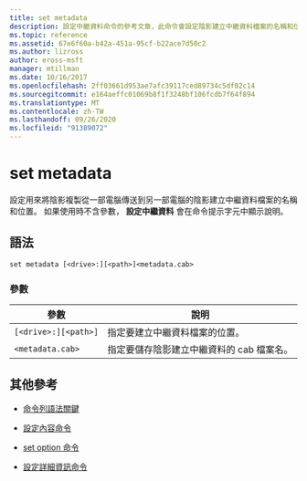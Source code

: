 ```yaml
---
title: set metadata
description: 設定中繼資料命令的參考文章，此命令會設定陰影建立中繼資料檔案的名稱和位置，以用來將陰影複製從一部電腦傳送到另一部電腦。
ms.topic: reference
ms.assetid: 67e6f60a-b42a-451a-95cf-b22ace7d50c2
ms.author: lizross
author: eross-msft
manager: mtillman
ms.date: 10/16/2017
ms.openlocfilehash: 2ff03661d953ae7afc39117ced89734c5df02c14
ms.sourcegitcommit: e164aeffc01069b8f1f3248bf106fcdb7f64f894
ms.translationtype: MT
ms.contentlocale: zh-TW
ms.lasthandoff: 09/26/2020
ms.locfileid: "91389072"
---
```

# <a name="set-metadata"></a>set metadata

設定用來將陰影複製從一部電腦傳送到另一部電腦的陰影建立中繼資料檔案的名稱和位置。 如果使用時不含參數， **設定中繼資料** 會在命令提示字元中顯示說明。

## <a name="syntax"></a>語法

```
set metadata [<drive>:][<path>]<metadata.cab>
```

### <a name="parameters"></a>參數

| 參數 | 說明 |
|--|--|
| `[<drive>:][<path>]` | 指定要建立中繼資料檔案的位置。 |
| `<metadata.cab>` | 指定要儲存陰影建立中繼資料的 cab 檔案名。 |

## <a name="additional-references"></a>其他參考

- [命令列語法關鍵](command-line-syntax-key.md)

- [設定內容命令](set-context.md)

- [set option 命令](set-option.md)

- [設定詳細資訊命令](set-verbose.md)
